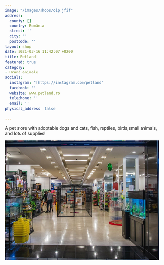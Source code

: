 ```yaml
---
image: "/images/shops/oip.jfif"
address:
  county: []
  country: România
  street: ''
  city: ''
  postcode: ''
layout: shop
date: 2021-03-16 11:42:07 +0200
title: Petland
featured: true
category:
- Hrană animale
socials:
  instagram: "[https://instagram.com/petland"
  facebook: ''
  website: www.petland.ro
  telephone: ''
  email: ''
physical_address: false

---
```

A pet store with adoptable dogs and cats, fish, reptiles, birds,small animals, and lots of supplies!

![](/images/shops/35051893_226874731242465_408722312091664384_o.jpg)